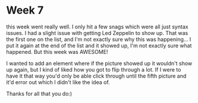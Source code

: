 # Week 7

this week went really well. I only hit a few snags which were all just syntax issues.
I had a slight issue with getting Led Zeppelin to show up. That was the first one on the list, and I'm not exactly sure why this was happening... I put it again at the end of the list and it showed up, I'm not exactly sure what happened. But this week was AWESOME!

I wanted to add an element where if the picture showed up it wouldn't show up again, but I kind of liked how you got to flip through a lot. If I were to have it that way you'd only be able click through until the fifth picture and it'd error out which I didn't like the idea of.

Thanks for all that you do:)
